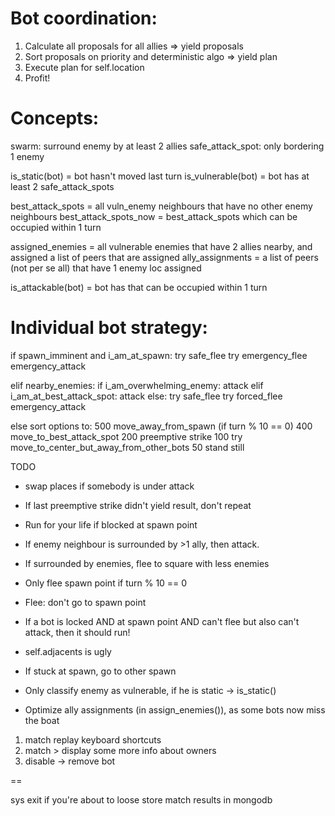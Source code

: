 
# Bot coordination:

1. Calculate all proposals for all allies => yield proposals
2. Sort proposals on priority and deterministic algo => yield plan
3. Execute plan for self.location
4. Profit!

# Concepts:

swarm: surround enemy by at least 2 allies
safe_attack_spot: only bordering 1 enemy

is_static(bot) = bot hasn't moved last turn
is_vulnerable(bot) = bot has at least 2 safe_attack_spots

best_attack_spots = all vuln_enemy neighbours that have no other enemy neighbours 
best_attack_spots_now = best_attack_spots which can be occupied within 1 turn

assigned_enemies = all vulnerable enemies that have 2 allies nearby, 
                   and assigned a list of peers that are assigned
ally_assignments = a list of peers (not per se all) that have 1 enemy loc assigned

is_attackable(bot) = bot has  that can be occupied within 1 turn

# Individual bot strategy:

if spawn_imminent and i_am_at_spawn:
    try safe_flee
    try emergency_flee
    emergency_attack

elif nearby_enemies:
    if i_am_overwhelming_enemy: attack
    elif i_am_at_best_attack_spot: attack
    else:
        try safe_flee
        try forced_flee
        emergency_attack

else sort options to:
    500 move_away_from_spawn (if turn % 10 == 0)
    400 move_to_best_attack_spot
    200 preemptive strike
    100 try move_to_center_but_away_from_other_bots
     50 stand still


TODO

* swap places if somebody is under attack

* If last preemptive strike didn't yield result, don't repeat
* Run for your life if blocked at spawn point

* If enemy neighbour is surrounded by >1 ally, then attack. 
* If surrounded by enemies, flee to square with less enemies
* Only flee spawn point if turn % 10 == 0
* Flee: don't go to spawn point
* If a bot is locked AND at spawn point AND can't flee but also can't attack, then it 
  should run!
* self.adjacents is ugly
* If stuck at spawn, go to other spawn
* Only classify enemy as vulnerable, if he is static -> is_static()
* Optimize ally assignments (in assign_enemies()), as some bots now miss the boat

1. match replay keyboard shortcuts
3. match > display some more info about owners
4. disable -> remove bot

==

sys exit if you're about to loose
store match results in mongodb
